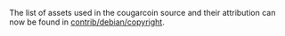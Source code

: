 The list of assets used in the cougarcoin source and their attribution can now be found in [contrib/debian/copyright](../contrib/debian/copyright).
